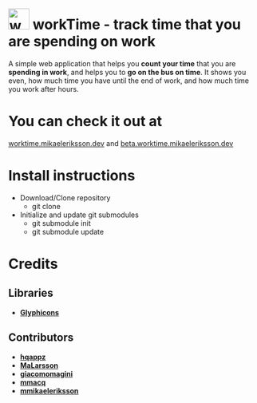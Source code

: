 # <img src="images/favicon.png" width="42" alt="workTime logo"> workTime - track time that you are spending on work
A simple web application that helps you **count your time** that you are **spending in work**, and helps you to **go on the bus on time**. It shows you even, how much time you have until the end of work, and how much time you work after hours.

# You can check it out at
[worktime.mikaeleriksson.dev](https://worktime.mikaeleriksson.dev) and [beta.worktime.mikaeleriksson.dev](https://beta.worktime.mikaeleriksson.dev)

# Install instructions
* Download/Clone repository
  * git clone <repository url>
* Initialize and update git submodules
  * git submodule init
  * git submodule update

# Credits
## Libraries
- [**Glyphicons**](https://www.glyphicons.com/)
## Contributors
- [**hqappz**](https://github.com/hqappz)
- [**MaLarsson**](https://github.com/MaLarsson)
- [**giacomomagini**](https://github.com/giacomomagini)
- [**mmacq**](https://github.com/mmacq)
- [**mmikaeleriksson**](https://github.com/mmikaeleriksson)
